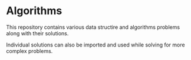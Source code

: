 # Algorithms

This repository contains various data structire and algorithms problems along with their solutions.

Individual solutions can also be imported and used while solving for more complex problems. 